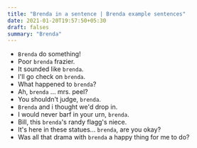 ```yaml
---
title: "Brenda in a sentence | Brenda example sentences"
date: 2021-01-20T19:57:50+05:30
draft: falses
summary: "Brenda"
---
```

- `Brenda` do something!
- Poor `brenda` frazier.
- It sounded like `brenda`.
- I'll go check on `brenda`.
- What happened to `brenda`?
- Ah, `brenda` ... mrs. peel?
- You shouldn't judge, `brenda`.
- `Brenda` and i thought we'd drop in.
- I would never barf in your urn, `brenda`.
- Bill, this `brenda`'s randy flagg's niece.
- It's here in these statues... `brenda`, are you okay?
- Was all that drama with `brenda` a happy thing for me to do?
                 
